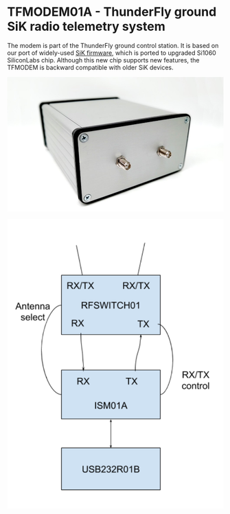 # TFMODEM01A -  ThunderFly ground SiK radio telemetry system

The modem is part of the ThunderFly ground control station. It is based on our port of widely-used [SiK firmware](https://github.com/ThunderFly-aerospace/SiK), which is ported to upgraded Si1060 SiliconLabs chip. Although this new chip supports new features, the TFMODEM is backward compatible with older SiK devices.

![Modem front](doc/img/TFMODEM01A_front.jpg)


![Modem schematics](doc/img/TFMODEM01_schematics.png)
